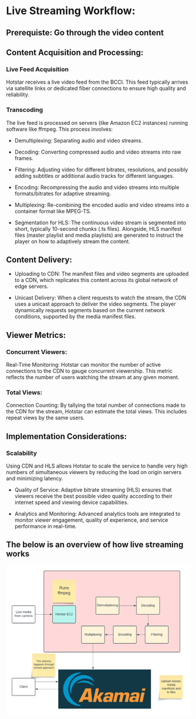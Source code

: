 # Live Streaming Workflow:

## Prerequiste: Go through the video content

## Content Acquisition and Processing:

### Live Feed Acquisition
Hotstar receives a live video feed from the BCCI. This feed typically arrives via satellite links or dedicated fiber connections to ensure high quality and reliability.


### Transcoding
The live feed is processed on servers (like Amazon EC2 instances) running software like ffmpeg. This process involves:

- Demultiplexing: Separating audio and video streams.
    
- Decoding: Converting compressed audio and video streams into raw frames.
    
- Filtering: Adjusting video for different bitrates, resolutions, and possibly adding subtitles or additional audio tracks for different languages.

- Encoding: Recompressing the audio and video streams into multiple formats/bitrates for adaptive streaming.
    
- Multiplexing: Re-combining the encoded audio and video streams into a container format like MPEG-TS.
    
- Segmentation for HLS: The continuous video stream is segmented into short, typically 10-second chunks (.ts files). Alongside, HLS manifest files (master playlist and media playlists) are generated to instruct the player on how to adaptively stream the content.

## Content Delivery:
- Uploading to CDN: The manifest files and video segments are uploaded to a CDN, which replicates this content across its global network of edge servers.

- Unicast Delivery: When a client requests to watch the stream, the CDN uses a unicast approach to deliver the video segments. The player dynamically requests segments based on the current network conditions, supported by the media manifest files.

## Viewer Metrics:

### Concurrent Viewers:
Real-Time Monitoring: Hotstar can monitor the number of active connections to the CDN to gauge concurrent viewership. This metric reflects the number of users watching the stream at any given moment.


### Total Views:
Connection Counting: By tallying the total number of connections made to the CDN for the stream, Hotstar can estimate the total views. This includes repeat views by the same users.

## Implementation Considerations:

### Scalability
Using CDN and HLS allows Hotstar to scale the service to handle very high numbers of simultaneous viewers by reducing the load on origin servers and minimizing latency.


- Quality of Service: Adaptive bitrate streaming (HLS) ensures that viewers receive the best possible video quality according to their internet speed and viewing device capabilities.

- Analytics and Monitoring: Advanced analytics tools are integrated to monitor viewer engagement, quality of experience, and service performance in real-time.


## The below is an overview of how live streaming works

![video_streaming_overview](<images/Video streaming overview.png>)